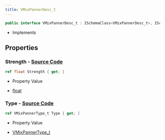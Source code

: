 ```yaml
---
title: VMixPannerDesc_t
---
```


```csharp
public interface VMixPannerDesc_t : ISchemaClass<VMixPannerDesc_t>, ISchemaField, ISchemaClass, INativeHandle
```

- Implements

## Properties

### **Strength** - [Source Code](https://github.com/swiftly-solution/swiftlys2/blob/main/managed/src/SwiftlyS2.Generated/Schemas/Interfaces/VMixPannerDesc_t.cs#L18)

```csharp
ref float Strength { get; }
```

- Property Value

- [float](https://learn.microsoft.com/dotnet/api/system.single)

### **Type** - [Source Code](https://github.com/swiftly-solution/swiftlys2/blob/main/managed/src/SwiftlyS2.Generated/Schemas/Interfaces/VMixPannerDesc_t.cs#L16)

```csharp
ref VMixPannerType_t Type { get; }
```

- Property Value

- [VMixPannerType_t](/docs/api/shared/schemadefinitions/vmixpannertype_t)

